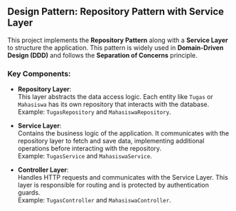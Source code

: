 ## Design Pattern: Repository Pattern with Service Layer

This project implements the **Repository Pattern** along with a **Service Layer** to structure the application. This pattern is widely used in **Domain-Driven Design (DDD)** and follows the **Separation of Concerns** principle.

### Key Components:
- **Repository Layer**:  
  This layer abstracts the data access logic. Each entity like `Tugas` or `Mahasiswa` has its own repository that interacts with the database.  
  Example: `TugasRepository` and `MahasiswaRepository`.

- **Service Layer**:  
  Contains the business logic of the application. It communicates with the repository layer to fetch and save data, implementing additional operations before interacting with the repository.  
  Example: `TugasService` and `MahasiswaService`.

- **Controller Layer**:  
  Handles HTTP requests and communicates with the Service Layer. This layer is responsible for routing and is protected by authentication guards.  
  Example: `TugasController` and `MahasiswaController`.